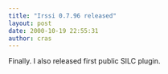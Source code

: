 ```yaml
---
title: "Irssi 0.7.96 released"
layout: post
date: 2000-10-19 22:55:31
author: cras
---
```

Finally. I also released first public SILC plugin.

